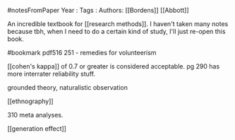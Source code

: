 #notesFromPaper
Year   :
Tags   : 
Authors: [[Bordens]] [[Abbott]]

An incredible textbook for [[research methods]]. I haven't taken many notes because tbh, when I need to do a certain kind of study, I'll just re-open this book.

#bookmark pdf516
251 - remedies for volunteerism

[[cohen's kappa]] of 0.7 or greater is considered acceptable. pg 290 has more interrater reliability stuff.

grounded theory, naturalistic observation

[[ethnography]]

310 meta analyses.

[[generation effect]]
